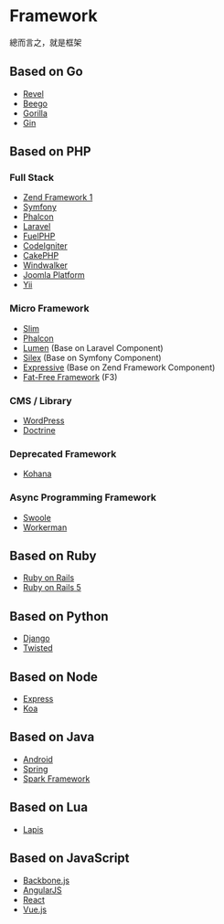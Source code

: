 # Framework

總而言之，就是框架

## Based on Go

* [Revel](http://revel.github.io/)
* [Beego](http://beego.me/)
* [Gorilla](http://www.gorillatoolkit.org/)
* [Gin](https://github.com/gin-gonic/gin)

## Based on PHP

### Full Stack

* [Zend Framework 1](zf1/README.md)
* [Symfony](symfony/README.md)
* [Phalcon](phalcon/README.md)
* [Laravel](laravel/README.md)
* [FuelPHP](fuelphp/README.md)
* [CodeIgniter](codeigniter/README.md)
* [CakePHP](http://cakephp.org/)
* [Windwalker](http://windwalker.io/)
* [Joomla Platform](https://github.com/joomla/joomla-platform)
* [Yii](http://www.yiiframework.com/)

### Micro Framework

* [Slim](slim/README.md)
* [Phalcon](phalcon/README.md)
* [Lumen](https://lumen.laravel.com/) (Base on Laravel Component)
* [Silex](silex/README.md) (Base on Symfony Component)
* [Expressive](https://docs.zendframework.com/zend-expressive/) (Base on Zend Framework Component)
* [Fat-Free Framework](https://fatfreeframework.com/) (F3)

### CMS / Library

* [WordPress](http://wordpress.org/)
* [Doctrine](http://www.doctrine-project.org/)

### Deprecated Framework

* [Kohana](http://kohanaframework.org/)

### Async Programming Framework

* [Swoole](https://www.swoole.com/)
* [Workerman](https://www.workerman.net/)

## Based on Ruby

* [Ruby on Rails](ror/README.md)
* [Ruby on Rails 5](ror5/README.md)

## Based on Python

* [Django](django/README.md)
* [Twisted](https://twistedmatrix.com/trac/)

## Based on Node

* [Express](express/README.md)
* [Koa](http://koajs.com/)

## Based on Java

* [Android](android/README.md)
* [Spring](https://spring.io/)
* [Spark Framework](http://sparkjava.com/)

## Based on Lua

* [Lapis](lapis/README.md)

## Based on JavaScript

* [Backbone.js](http://backbonejs.org)
* [AngularJS](https://angularjs.org)
* [React](https://facebook.github.io/react/)
* [Vue.js](https://vuejs.org/)
